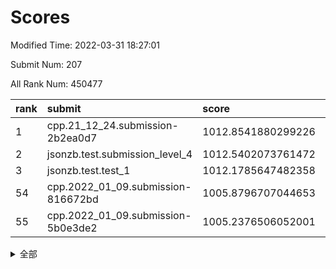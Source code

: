 # Scores

Modified Time: 2022-03-31 18:27:01

Submit Num: 207

All Rank Num: 450477

| rank |               submit               |       score        |       sigma        | pk_num |
| :--- | :--------------------------------- | :----------------- | :----------------- | :----- |
| 1    | cpp.21_12_24.submission-2b2ea0d7   | 1012.8541880299226 | 0.8136977642335907 | 8703   |
| 2    | jsonzb.test.submission_level_4     | 1012.5402073761472 | 0.8076676610833833 | 8706   |
| 3    | jsonzb.test.test_1                 | 1012.1785647482358 | 0.7934876525152881 | 8708   |
| 54   | cpp.2022_01_09.submission-816672bd | 1005.8796707044653 | 0.7100550314213949 | 8704   |
| 55   | cpp.2022_01_09.submission-5b0e3de2 | 1005.2376506052001 | 0.7126084190134592 | 8704   |


<details>
<summary>全部</summary>

| rank |                 submit                 |       score        |       sigma        | pk_num |
| :--- | :------------------------------------- | :----------------- | :----------------- | :----- |
| 1    | cpp.21_12_24.submission-2b2ea0d7       | 1012.8541880299226 | 0.8136977642335907 | 8703   |
| 2    | jsonzb.test.submission_level_4         | 1012.5402073761472 | 0.8076676610833833 | 8706   |
| 3    | jsonzb.test.test_1                     | 1012.1785647482358 | 0.7934876525152881 | 8708   |
| 4    | gobigger.level_3.submission_level_3_0  | 1012.1080231463702 | 0.7768524565372267 | 8705   |
| 5    | gobigger.level_3.submission_level_3_19 | 1011.738608733993  | 0.7591504377885276 | 8704   |
| 6    | gobigger.level_3.submission_level_3_12 | 1011.2130477402244 | 0.774266173035541  | 8705   |
| 7    | gobigger.level_3.submission_level_3_31 | 1010.9427450961604 | 0.7555501920085526 | 8707   |
| 8    | gobigger.level_3.submission_level_3_40 | 1010.8148556534071 | 0.7646086156255655 | 8708   |
| 9    | gobigger.level_3.submission_level_3_23 | 1010.7400512883212 | 0.754143768556308  | 8703   |
| 10   | gobigger.level_3.submission_level_3_39 | 1010.7359117913701 | 0.783150185312766  | 8706   |
| 11   | gobigger.level_3.submission_level_3_38 | 1010.7138467566325 | 0.758534499662721  | 8702   |
| 12   | gobigger.level_3.submission_level_3_1  | 1010.6843266958801 | 0.7579924081052994 | 8705   |
| 13   | gobigger.level_3.submission_level_3_21 | 1010.6647855768708 | 0.7585050189474697 | 8699   |
| 14   | gobigger.level_3.submission_level_3_26 | 1010.6088845903723 | 0.7773245462117282 | 8707   |
| 15   | gobigger.level_3.submission_level_3_36 | 1010.6022697563824 | 0.7674199524780676 | 8704   |
| 16   | gobigger.level_3.submission_level_3_9  | 1010.5468151600496 | 0.7733994050668141 | 8696   |
| 17   | gobigger.level_3.submission_level_3_27 | 1010.5338254029501 | 0.7677189731277279 | 8702   |
| 18   | gobigger.level_3.submission_level_3_45 | 1010.4504280241318 | 0.7702142950946238 | 8706   |
| 19   | gobigger.level_3.submission_level_3_14 | 1010.4333841764678 | 0.7774385885403948 | 8706   |
| 20   | gobigger.level_3.submission_level_3_3  | 1010.3802333973329 | 0.7608531064580896 | 8703   |
| 21   | gobigger.level_3.submission_level_3_32 | 1010.3732244072585 | 0.7551438968971608 | 8708   |
| 22   | gobigger.level_3.submission_level_3_44 | 1010.3554602760058 | 0.7415354967057697 | 8703   |
| 23   | gobigger.level_3.submission_level_3_13 | 1010.279538950446  | 0.7734073137381294 | 8702   |
| 24   | gobigger.level_3.submission_level_3_48 | 1010.2561553654634 | 0.7797191275638501 | 8707   |
| 25   | gobigger.level_3.submission_level_3_37 | 1010.223325936645  | 0.7466867225970548 | 8704   |
| 26   | gobigger.level_3.submission_level_3_22 | 1010.1817861260995 | 0.769598728592452  | 8704   |
| 27   | gobigger.level_3.submission_level_3_49 | 1010.1711775781782 | 0.7563934761711009 | 8704   |
| 28   | gobigger.level_3.submission_level_3_30 | 1010.1536197921155 | 0.7580322978361436 | 8701   |
| 29   | gobigger.level_3.submission_level_3_46 | 1010.0991732236158 | 0.7611617311155378 | 8706   |
| 30   | gobigger.level_3.submission_level_3_4  | 1010.0462294945494 | 0.756208000899529  | 8706   |
| 31   | gobigger.level_3.submission_level_3_15 | 1010.0181919121216 | 0.7485297123710546 | 8699   |
| 32   | gobigger.level_3.submission_level_3_2  | 1009.998150181836  | 0.7725709526650072 | 8703   |
| 33   | gobigger.level_3.submission_level_3_18 | 1009.9258139666917 | 0.7559776401630526 | 8704   |
| 34   | gobigger.level_3.submission_level_3_29 | 1009.8667347930844 | 0.7710018860989234 | 8702   |
| 35   | gobigger.level_3.submission_level_3_42 | 1009.8531050513117 | 0.7410724064616245 | 8704   |
| 36   | gobigger.level_3.submission_level_3_43 | 1009.8077424972005 | 0.7561480349091884 | 8707   |
| 37   | gobigger.level_3.submission_level_3_24 | 1009.7999921053266 | 0.7498734515906356 | 8704   |
| 38   | gobigger.level_3.submission_level_3_17 | 1009.7915636205948 | 0.770450182889367  | 8704   |
| 39   | gobigger.level_3.submission_level_3_8  | 1009.7286524107111 | 0.7733961341844197 | 8707   |
| 40   | gobigger.level_3.submission_level_3_20 | 1009.6203882661226 | 0.7534202135286103 | 8706   |
| 41   | gobigger.level_3.submission_level_3_47 | 1009.5702441368442 | 0.7515236980459176 | 8702   |
| 42   | gobigger.level_3.submission_level_3_35 | 1009.5310361175104 | 0.74758995523286   | 8708   |
| 43   | gobigger.level_3.submission_level_3_25 | 1009.4771665193596 | 0.7442997110628122 | 8708   |
| 44   | gobigger.level_3.submission_level_3_11 | 1009.3298418359047 | 0.7336062151745725 | 8703   |
| 45   | gobigger.level_3.submission_level_3_6  | 1009.263516831276  | 0.7464583008954352 | 8704   |
| 46   | gobigger.level_3.submission_level_3_33 | 1009.2512545439823 | 0.7555659184432713 | 8708   |
| 47   | gobigger.level_3.submission_level_3_10 | 1009.2316598545775 | 0.7385636124228696 | 8702   |
| 48   | gobigger.level_3.submission_level_3_5  | 1009.1509545066202 | 0.757354552936505  | 8701   |
| 49   | gobigger.level_3.submission_level_3_16 | 1009.0923979411502 | 0.7587959667842475 | 8705   |
| 50   | gobigger.level_3.submission_level_3_34 | 1009.0723156439063 | 0.7628042395200154 | 8704   |
| 51   | gobigger.level_3.submission_level_3_7  | 1009.0206554266913 | 0.7585557728731854 | 8700   |
| 52   | gobigger.level_3.submission_level_3_28 | 1009.0126506757193 | 0.7632070430280052 | 8708   |
| 53   | gobigger.level_3.submission_level_3_41 | 1008.2919974404028 | 0.7320076153445215 | 8704   |
| 54   | cpp.2022_01_09.submission-816672bd     | 1005.8796707044653 | 0.7100550314213949 | 8704   |
| 55   | cpp.2022_01_09.submission-5b0e3de2     | 1005.2376506052001 | 0.7126084190134592 | 8704   |
| 56   | gobigger.level_1.submission_level_1_16 | 1005.1157711303741 | 0.7216881394415922 | 8706   |
| 57   | gobigger.level_1.submission_level_1_0  | 1004.9598229546435 | 0.7149928665519494 | 8706   |
| 58   | gobigger.level_1.submission_level_1_4  | 1004.6989022458907 | 0.7331577057536597 | 8711   |
| 59   | gobigger.level_1.submission_level_1_12 | 1004.6930642920457 | 0.7116610595847389 | 8704   |
| 60   | gobigger.level_1.submission_level_1_21 | 1004.528490236773  | 0.7100679075268023 | 8704   |
| 61   | gobigger.level_1.submission_level_1_38 | 1004.4816327862098 | 0.7273057851906412 | 8704   |
| 62   | gobigger.level_1.submission_level_1_32 | 1004.2650568433187 | 0.717615646940766  | 8707   |
| 63   | gobigger.level_1.submission_level_1_44 | 1004.2438644199061 | 0.705352741842235  | 8703   |
| 64   | gobigger.level_1.submission_level_1_3  | 1004.0544925959799 | 0.7138472677915599 | 8704   |
| 65   | gobigger.level_1.submission_level_1_36 | 1003.9999934668064 | 0.719075598080807  | 8707   |
| 66   | gobigger.level_1.submission_level_1_19 | 1003.8555585036391 | 0.7286161774266894 | 8709   |
| 67   | gobigger.level_1.submission_level_1_47 | 1003.7197950600404 | 0.7269112137404662 | 8705   |
| 68   | gobigger.level_1.submission_level_1_39 | 1003.7191762265336 | 0.7114493802423771 | 8700   |
| 69   | gobigger.level_1.submission_level_1_1  | 1003.7011806972172 | 0.7098039253368381 | 8705   |
| 70   | gobigger.level_1.submission_level_1_43 | 1003.663929832638  | 0.719667166997519  | 8709   |
| 71   | gobigger.level_1.submission_level_1_7  | 1003.6628280784058 | 0.7151095222210084 | 8708   |
| 72   | gobigger.level_1.submission_level_1_48 | 1003.657582734397  | 0.7089800141202592 | 8706   |
| 73   | gobigger.level_1.submission_level_1_22 | 1003.5526806529805 | 0.729800994334384  | 8701   |
| 74   | gobigger.level_1.submission_level_1_6  | 1003.5522095629448 | 0.7146477743927351 | 8706   |
| 75   | gobigger.level_1.submission_level_1_35 | 1003.5452682485576 | 0.724706598335807  | 8709   |
| 76   | gobigger.level_1.submission_level_1_14 | 1003.3630519983099 | 0.7221160279303117 | 8706   |
| 77   | gobigger.level_1.submission_level_1_45 | 1003.3441332641713 | 0.7100377306885873 | 8705   |
| 78   | gobigger.level_1.submission_level_1_17 | 1003.3285897826901 | 0.7221612113077436 | 8705   |
| 79   | gobigger.level_1.submission_level_1_42 | 1003.2829602636339 | 0.7171983029432997 | 8707   |
| 80   | gobigger.level_1.submission_level_1_15 | 1003.2675714931016 | 0.7093478690853672 | 8708   |
| 81   | gobigger.level_1.submission_level_1_24 | 1003.184773378071  | 0.7142270802109563 | 8707   |
| 82   | gobigger.level_1.submission_level_1_30 | 1003.1428494835386 | 0.7150297657035194 | 8707   |
| 83   | gobigger.level_1.submission_level_1_46 | 1003.1154089361859 | 0.7075590454104322 | 8706   |
| 84   | gobigger.level_1.submission_level_1_34 | 1003.0916798028734 | 0.7182925069607236 | 8704   |
| 85   | gobigger.level_1.submission_level_1_9  | 1002.9372978616851 | 0.7191853148735438 | 8708   |
| 86   | gobigger.level_1.submission_level_1_20 | 1002.9322975133485 | 0.7129263783462012 | 8708   |
| 87   | gobigger.level_1.submission_level_1_8  | 1002.9163621798926 | 0.7286715147199562 | 8706   |
| 88   | gobigger.level_1.submission_level_1_31 | 1002.9133603950796 | 0.7328727211176675 | 8713   |
| 89   | gobigger.level_1.submission_level_1_26 | 1002.8993198551348 | 0.713587629142441  | 8705   |
| 90   | gobigger.level_1.submission_level_1_33 | 1002.8893214199155 | 0.7181056376597931 | 8703   |
| 91   | gobigger.level_1.submission_level_1_5  | 1002.8867473621636 | 0.723506444232445  | 8708   |
| 92   | gobigger.level_1.submission_level_1_11 | 1002.8852655678375 | 0.7139238550940004 | 8702   |
| 93   | gobigger.level_1.submission_level_1_10 | 1002.7969597406255 | 0.7218632527955757 | 8710   |
| 94   | gobigger.level_1.submission_level_1_28 | 1002.7406976782952 | 0.7158734456436234 | 8699   |
| 95   | gobigger.level_1.submission_level_1_41 | 1002.7087787191697 | 0.7060405944677016 | 8704   |
| 96   | gobigger.level_1.submission_level_1_13 | 1002.6898415392254 | 0.7226283890231324 | 8708   |
| 97   | gobigger.level_1.submission_level_1_37 | 1002.639776339111  | 0.7146022657811119 | 8707   |
| 98   | gobigger.level_1.submission_level_1_29 | 1002.6209923830305 | 0.7080216362449641 | 8704   |
| 99   | gobigger.level_1.submission_level_1_25 | 1002.5600992577762 | 0.7076202675858123 | 8707   |
| 100  | gobigger.level_1.submission_level_1_23 | 1002.4749941602663 | 0.6982891905181591 | 8707   |
| 101  | gobigger.level_1.submission_level_1_18 | 1002.216998321132  | 0.7062999986271709 | 8705   |
| 102  | gobigger.level_1.submission_level_1_2  | 1002.199501450749  | 0.7058812321636494 | 8705   |
| 103  | gobigger.level_1.submission_level_1_49 | 1002.0836339839265 | 0.7071579524219441 | 8706   |
| 104  | gobigger.level_1.submission_level_1_40 | 1002.0062977461683 | 0.7135004829297654 | 8706   |
| 105  | gobigger.level_1.submission_level_1_27 | 1001.4083650720542 | 0.7205735270730539 | 8703   |
| 106  | gobigger.random.submission_random_22   | 998.0189765860434  | 0.7027856892589877 | 8708   |
| 107  | gobigger.random.submission_random_21   | 997.9520720372287  | 0.7126667284109824 | 8711   |
| 108  | gobigger.random.submission_random_41   | 997.6039546154446  | 0.7059610110170302 | 8702   |
| 109  | gobigger.random.submission_random_38   | 997.1675665905051  | 0.7209408615226673 | 8701   |
| 110  | gobigger.random.submission_random_48   | 997.034640814888   | 0.7049743967528227 | 8708   |
| 111  | gobigger.random.submission_random_47   | 996.9945179907617  | 0.7155180260991879 | 8707   |
| 112  | gobigger.random.submission_random_7    | 996.9054878111526  | 0.7029588657837466 | 8698   |
| 113  | gobigger.random.submission_random_46   | 996.7357894649402  | 0.7156638783731211 | 8704   |
| 114  | gobigger.random.submission_random_0    | 996.6127312557693  | 0.7153083400920639 | 8704   |
| 115  | gobigger.random.submission_random_12   | 996.570158696838   | 0.6944273907592406 | 8700   |
| 116  | gobigger.random.submission_random_43   | 996.5440618862216  | 0.6995410384736431 | 8708   |
| 117  | gobigger.random.submission_random_17   | 996.5425312737583  | 0.7046638304128582 | 8707   |
| 118  | gobigger.random.submission_random_2    | 996.5402262624049  | 0.7118940347970912 | 8700   |
| 119  | gobigger.random.submission_random_34   | 996.5382644662097  | 0.7128807134276786 | 8702   |
| 120  | gobigger.random.submission_random_19   | 996.4214523304538  | 0.7161033935768264 | 8706   |
| 121  | gobigger.random.submission_random_28   | 996.4152505905026  | 0.7014035775954826 | 8705   |
| 122  | gobigger.random.submission_random_15   | 996.40390578261    | 0.7057497643603275 | 8706   |
| 123  | gobigger.random.submission_random_39   | 996.3846945198097  | 0.7012914873321773 | 8709   |
| 124  | gobigger.random.submission_random_29   | 996.2500780847174  | 0.7121917078532369 | 8709   |
| 125  | gobigger.random.submission_random_11   | 996.2484296838543  | 0.7144121894149981 | 8701   |
| 126  | gobigger.random.submission_random_25   | 996.1579533831812  | 0.7225452685622684 | 8702   |
| 127  | gobigger.random.submission_random_14   | 996.0298109227298  | 0.7074824486503333 | 8707   |
| 128  | gobigger.random.submission_random_20   | 995.9860338952518  | 0.711752661196095  | 8698   |
| 129  | gobigger.random.submission_random_32   | 995.9757499333477  | 0.7150186112993606 | 8706   |
| 130  | gobigger.random.submission_random_42   | 995.9559008197544  | 0.7031731234451645 | 8703   |
| 131  | gobigger.random.submission_random_45   | 995.952442712865   | 0.7061889071938994 | 8705   |
| 132  | gobigger.random.submission_random_37   | 995.8854419840906  | 0.7062175924836138 | 8707   |
| 133  | gobigger.random.submission_random_44   | 995.8624720524656  | 0.7173261587287518 | 8707   |
| 134  | gobigger.random.submission_random_31   | 995.8142170746462  | 0.7183611347095064 | 8707   |
| 135  | gobigger.random.submission_random_23   | 995.7926064413358  | 0.7162274602606231 | 8704   |
| 136  | gobigger.random.submission_random_16   | 995.7870202069022  | 0.695545614942439  | 8710   |
| 137  | gobigger.random.submission_random_33   | 995.7622287186123  | 0.7216461399902676 | 8702   |
| 138  | gobigger.random.submission_random_10   | 995.700325513618   | 0.7005101292020177 | 8709   |
| 139  | gobigger.random.submission_random_24   | 995.6923723554296  | 0.7195059813824081 | 8707   |
| 140  | gobigger.random.submission_random_13   | 995.6404033732198  | 0.7071872790480718 | 8700   |
| 141  | gobigger.random.submission_random_30   | 995.5536747676523  | 0.712030845836236  | 8705   |
| 142  | gobigger.random.submission_random_5    | 995.516608439845   | 0.7028127041487094 | 8705   |
| 143  | gobigger.random.submission_random_4    | 995.5078029022391  | 0.7122808261475945 | 8702   |
| 144  | gobigger.random.submission_random_18   | 995.3182102464002  | 0.7188312388787181 | 8713   |
| 145  | gobigger.random.submission_random_35   | 995.3077418429018  | 0.7170913966587418 | 8706   |
| 146  | gobigger.random.submission_random_9    | 995.2980112816913  | 0.707270908218086  | 8705   |
| 147  | gobigger.random.submission_random_26   | 995.2961757776084  | 0.7087782406058286 | 8710   |
| 148  | gobigger.random.submission_random_6    | 995.2367098288996  | 0.7237998135432352 | 8703   |
| 149  | gobigger.random.submission_random_3    | 995.1482229482292  | 0.7271860213958139 | 8710   |
| 150  | gobigger.random.submission_random_8    | 995.1354094113323  | 0.7294436019035713 | 8703   |
| 151  | gobigger.random.submission_random_1    | 995.041162968832   | 0.705431858875338  | 8704   |
| 152  | gobigger.random.submission_random_49   | 995.0382285595512  | 0.7137566231816325 | 8711   |
| 153  | gobigger.random.submission_random_27   | 994.8801105949249  | 0.724763964201295  | 8702   |
| 154  | gobigger.random.submission_random_40   | 994.6304871102775  | 0.7193490543661928 | 8702   |
| 155  | gobigger.random.submission_random_36   | 994.5305412095634  | 0.715789310305613  | 8705   |
| 156  | gobigger.level_2.submission_level_2_28 | 994.0205543937477  | 0.7381956937428054 | 8712   |
| 157  | gobigger.level_2.submission_level_2_19 | 993.9975745314048  | 0.7208635538793913 | 8708   |
| 158  | gobigger.level_2.submission_level_2_21 | 993.4702598313648  | 0.7458960698053996 | 8702   |
| 159  | gobigger.level_2.submission_level_2_36 | 993.4232248509182  | 0.7313710550202687 | 8707   |
| 160  | gobigger.level_2.submission_level_2_45 | 993.3954078556272  | 0.7313675082429311 | 8705   |
| 161  | gobigger.level_2.submission_level_2_24 | 993.2232820445197  | 0.7631365447457465 | 8702   |
| 162  | gobigger.level_2.submission_level_2_23 | 993.1880055769564  | 0.7289411431329037 | 8709   |
| 163  | gobigger.level_2.submission_level_2_6  | 993.1066441459594  | 0.7403800011767101 | 8706   |
| 164  | gobigger.level_2.submission_level_2_22 | 993.1016809322728  | 0.7635231998972279 | 8709   |
| 165  | gobigger.level_2.submission_level_2_18 | 993.0779402944496  | 0.7309610678679987 | 8705   |
| 166  | gobigger.level_2.submission_level_2_11 | 992.9938424799681  | 0.7236858173132039 | 8702   |
| 167  | gobigger.level_2.submission_level_2_2  | 992.8007292068266  | 0.7463229299645836 | 8706   |
| 168  | gobigger.level_2.submission_level_2_48 | 992.694424734534   | 0.7377798087164189 | 8703   |
| 169  | gobigger.level_2.submission_level_2_17 | 992.6723002815412  | 0.740003396986361  | 8705   |
| 170  | gobigger.level_2.submission_level_2_4  | 992.6143547044259  | 0.75004760315014   | 8705   |
| 171  | gobigger.level_2.submission_level_2_33 | 992.5701198587974  | 0.740610444899537  | 8698   |
| 172  | gobigger.level_2.submission_level_2_42 | 992.4251867524216  | 0.7509564546007187 | 8704   |
| 173  | gobigger.level_2.submission_level_2_1  | 992.30223643832    | 0.7371911329932774 | 8704   |
| 174  | gobigger.level_2.submission_level_2_20 | 992.2356058513918  | 0.7429212803125407 | 8704   |
| 175  | gobigger.level_2.submission_level_2_34 | 992.1524461484923  | 0.7354235906370843 | 8711   |
| 176  | gobigger.level_2.submission_level_2_27 | 992.1473866046784  | 0.7515841428966724 | 8701   |
| 177  | gobigger.level_2.submission_level_2_32 | 992.1462348003686  | 0.7511569917777973 | 8700   |
| 178  | gobigger.level_2.submission_level_2_26 | 992.1376022773974  | 0.7367169779939953 | 8703   |
| 179  | gobigger.level_2.submission_level_2_14 | 992.1179716718203  | 0.7402444273494693 | 8703   |
| 180  | gobigger.level_2.submission_level_2_29 | 991.943299298039   | 0.746295952476685  | 8698   |
| 181  | gobigger.level_2.submission_level_2_30 | 991.9326868150994  | 0.7435040752555933 | 8704   |
| 182  | gobigger.level_2.submission_level_2_49 | 991.8738334097949  | 0.7436065670528672 | 8703   |
| 183  | gobigger.level_2.submission_level_2_40 | 991.8073915803901  | 0.7523697178358539 | 8705   |
| 184  | gobigger.level_2.submission_level_2_47 | 991.7413249229671  | 0.7521127597912795 | 8702   |
| 185  | gobigger.level_2.submission_level_2_31 | 991.5694403672693  | 0.7700801127527223 | 8707   |
| 186  | gobigger.level_2.submission_level_2_3  | 991.5575794047611  | 0.7297259605451939 | 8703   |
| 187  | gobigger.level_2.submission_level_2_16 | 991.5386896979461  | 0.7430213186281797 | 8711   |
| 188  | gobigger.level_2.submission_level_2_15 | 991.5350022970831  | 0.7426825171996964 | 8704   |
| 189  | gobigger.level_2.submission_level_2_38 | 991.369250320498   | 0.7462987183415672 | 8699   |
| 190  | gobigger.level_2.submission_level_2_44 | 991.3481940037559  | 0.7605818701950839 | 8702   |
| 191  | gobigger.level_2.submission_level_2_43 | 991.2975185655603  | 0.782546214216825  | 8701   |
| 192  | gobigger.level_2.submission_level_2_8  | 991.2730200352282  | 0.7546316915815761 | 8705   |
| 193  | gobigger.level_2.submission_level_2_0  | 991.2598163210605  | 0.7557404670268395 | 8708   |
| 194  | gobigger.level_2.submission_level_2_46 | 991.2458692462769  | 0.7455894104091526 | 8702   |
| 195  | gobigger.level_2.submission_level_2_5  | 991.1892120198974  | 0.7653886555233567 | 8705   |
| 196  | gobigger.level_2.submission_level_2_39 | 991.1880884948907  | 0.7572951045158186 | 8707   |
| 197  | gobigger.level_2.submission_level_2_37 | 991.0920683243497  | 0.7744977458702809 | 8700   |
| 198  | gobigger.level_2.submission_level_2_13 | 991.0774330961178  | 0.7756402003462398 | 8706   |
| 199  | gobigger.level_2.submission_level_2_25 | 990.8989331244019  | 0.7551055572898316 | 8703   |
| 200  | gobigger.level_2.submission_level_2_35 | 990.8233684057828  | 0.7946765265852616 | 8703   |
| 201  | gobigger.level_2.submission_level_2_41 | 990.8225247370377  | 0.7801318297898565 | 8704   |
| 202  | gobigger.level_2.submission_level_2_9  | 990.7745161378405  | 0.7419229834380094 | 8704   |
| 203  | gobigger.level_2.submission_level_2_10 | 990.6840597253625  | 0.7548072721712138 | 8706   |
| 204  | gobigger.level_2.submission_level_2_7  | 990.1677962759217  | 0.755286567106657  | 8703   |
| 205  | gobigger.level_2.submission_level_2_12 | 990.0007347045508  | 0.7901985756194303 | 8708   |
| 206  | gobigger.none.submission_none_0        | 977.7503059503707  | 1.290112211891391  | 8706   |
| 207  | gobigger.none.submission_none_1        | 975.5759117242778  | 1.5385528243569442 | 8704   |

</details>